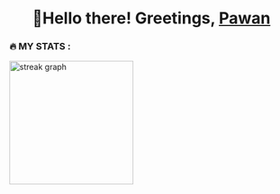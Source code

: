 <h1 align="center">👋Hello there! Greetings, <a href="https://pawan-gautam011.github.io/portfolio/"> Pawan </a></h1>
<h3 align="left">🔥   MY STATS :</h3>

<div align="left">
  <img src="https://streak-stats.demolab.com?user=Pawan-gautam011&locale=en&mode=daily&theme=dark&hide_border=false&border_radius=5&order=3" height="220" alt="streak graph"  />
</div>
